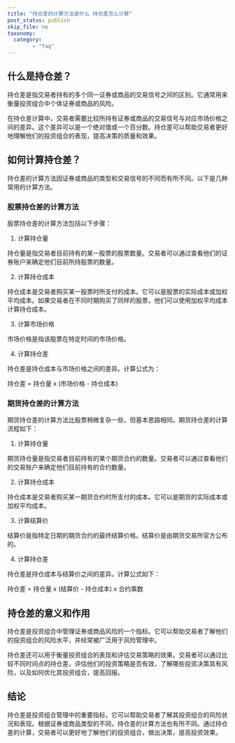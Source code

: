```yaml
---
title: "持仓差的计算方法是什么 持仓差怎么计算"
post_status: publish
skip_file: no
taxonomy:
  category:
        - "faq"
---
```


## 什么是持仓差？

持仓差是指交易者持有的多个同一证券或商品的交易信号之间的区别。它通常用来衡量投资组合中个体证券或商品的风险。

在持仓差计算中，交易者需要比较所持有证券或商品的交易信号与对应市场价格之间的差异。这个差异可以是一个绝对值或一个百分数。持仓差可以帮助交易者更好地理解他们的投资组合的表现，提高决策的质量和效果。

## 如何计算持仓差？

持仓差的计算方法因证券或商品的类型和交易信号的不同而有所不同。以下是几种常用的计算方法。

### 股票持仓差的计算方法

股票持仓差的计算方法包括以下步骤：

1. 计算持仓量

持仓量是指交易者目前持有的某一股票的股票数量。交易者可以通过查看他们的证券账户来确定他们目前所持股票的数量。

2. 计算持仓成本

持仓成本是交易者购买某一股票时所支付的成本。它可以是股票的实际成本或加权平均成本。如果交易者在不同时期购买了同样的股票，他们可以使用加权平均成本计算持仓成本。

3. 计算市场价格

市场价格是指该股票在特定时间的市场价格。

4. 计算持仓差

持仓差是持仓成本与市场价格之间的差异。计算公式为：

持仓差 = 持仓量 x (市场价格 - 持仓成本)

### 期货持仓差的计算方法

期货持仓差的计算方法比股票稍微复杂一些，但基本思路相同。期货持仓差的计算流程如下：

1. 计算持仓量

期货持仓量是指交易者目前持有的某个期货合约的数量。交易者可以通过查看他们的交易账户来确定他们目前持有的合约数量。

2. 计算持仓成本

持仓成本是交易者购买某一期货合约时所支付的成本。它可以是期货的实际成本或加权平均成本。

3. 计算结算价

结算价是指特定日期的期货合约的最终结算价格。结算价是由期货交易所官方公布的。

4. 计算持仓差

持仓差是持仓成本与结算价之间的差异。计算公式如下：

持仓差 = 持仓量 x (结算价 - 持仓成本) x 合约乘数

## 持仓差的意义和作用

持仓差是投资组合中管理证券或商品风险的一个指标。它可以帮助交易者了解他们的投资组合的风险水平，并经常被广泛用于风险管理中。

持仓差还可以用于衡量投资组合的表现和评估交易策略的效果。交易者可以通过比较不同时间点的持仓差，评估他们的投资策略是否有效，了解哪些投资决策具有风险，以及如何优化其投资组合，提高回报。

## 结论

持仓差是投资组合管理中的重要指标，它可以帮助交易者了解其投资组合的风险状况和表现。根据证券或商品类型的不同，持仓差的计算方法也有所不同。通过持仓差的计算，交易者可以更好地了解他们的投资组合，做出决策，提高投资效果。
